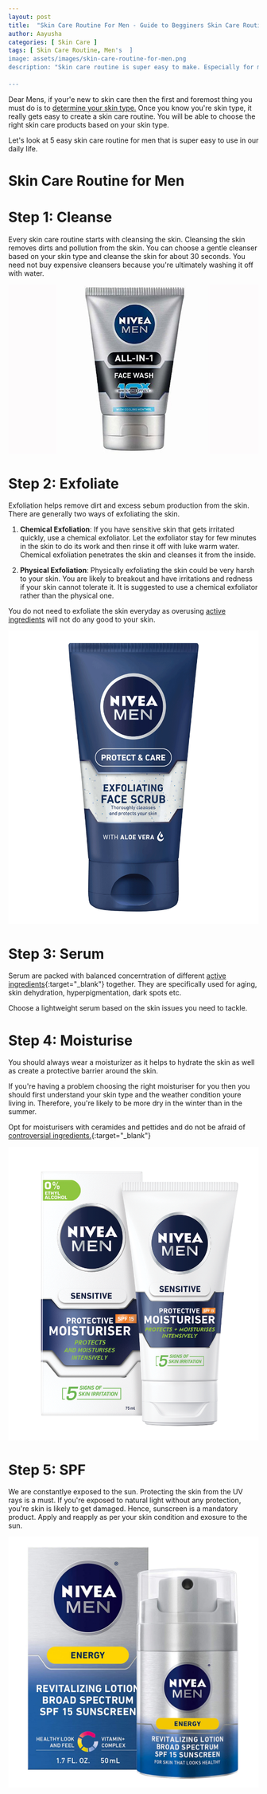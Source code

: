 ```yaml
---
layout: post
title:  "Skin Care Routine For Men - Guide to Begginers Skin Care Routine"
author: Aayusha
categories: [ Skin Care ]
tags: [ Skin Care Routine, Men's  ]
image: assets/images/skin-care-routine-for-men.png
description: "Skin care routine is super easy to make. Especially for men who think they do not need one just because they're men. The skin has no gender and skin care routine is important for all skin types. You do need a solid men's skin care routine."

---
```



Dear Mens, if your'e new to skin care then the first and foremost thing you must do is to <a href="https://www.sheenycare.com/determine-your-skin-type/" target="_blank">determine your skin type.</a> Once you know you're skin type, it really gets easy to create a skin care routine. You will be able to choose the right skin care products based on your skin type.

Let's look at 5 easy skin care routine for men that is super easy to use in our daily life.

# Skin Care Routine for Men

# Step 1: Cleanse
Every skin care routine starts with cleansing the skin. Cleansing the skin removes dirts and pollution from the skin. You can choose a gentle cleanser based on your skin type and cleanse the skin for about 30 seconds. You need not buy expensive cleansers because you're ultimately washing it off with water.

![Nivea Face Wash For Men](/assets/images/nivea-face-wash-men.jpg "Nivea Face Wash For Men")

# Step 2: Exfoliate
Exfoliation helps remove dirt and excess sebum production from the skin. There are generally two ways of exfoliating the skin.

1. **Chemical Exfoliation**: If you have sensitive skin that gets irritated quickly, use a chemical exfoliator. Let the exfoliator stay for few minutes in the skin to do its work and then rinse it off with luke warm water.
Chemical exfoliation penetrates the skin and cleanses it from the inside.

2. **Physical Exfoliation**: Physically exfoliating the skin could be very harsh to your skin. You are likely to breakout and have irritations and redness if your skin cannot tolerate it. It is suggested to use a chemical exfoliator rather than the physical one.

You do not need to exfoliate the skin everyday as overusing <a href="https://www.sheenycare.com/active-ingredients-for-skin-care/" target="_blank">active ingredients</a> will not do any good to your skin.

![Clinique For Men Exfoliating Tonic](/assets/images/exfoliator-for-men.png "Clinique For Men Exfoliating Tonic")

# Step 3: Serum
Serum are packed with balanced concerntration of different [active ingredients](https://sheenycare.com/active-ingredients-for-skin-care/){:target="_blank"} together. They are specifically used for aging, skin dehydration, hyperpigmentation, dark spots etc. 

Choose a lightweight serum based on the skin issues you need to tackle.

# Step 4: Moisturise
You should always wear a moisturizer as it helps to hydrate the skin as well as create a protective barrier around the skin.

If you're having a problem choosing the right moisturiser for you then you should first understand your skin type and the weather condition youre living in. Therefore, you're likely to be more dry in the winter than in the summer.

Opt for moisturisers with ceramides and pettides and do not be afraid of [controversial ingredients.](https://sheenycare.com/tags#Controversial-Ingredients){:target="_blank"}

![NIVEA MEN Sensitive Protective Moisturiser SPF15](/assets/images/nivea-moisturizer-for-men.png "NIVEA MEN Sensitive Protective Moisturiser SPF15")

# Step 5: SPF
We are constantlye exposed to the sun. Protecting the skin from the UV rays is a must. If you're exposed to natural light without any protection, you're skin is likely to get damaged.
Hence, sunscreen is a mandatory product. Apply and reapply as per your skin condition and exosure to the sun. 

![NIVEA Men Energy Lotion - Broad Spectrum SPF 15 Sunscreen](/assets/images/nivea-sunscreen.jpg "NIVEA Men Energy Lotion - Broad Spectrum SPF 15 Sunscreen")



